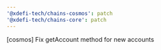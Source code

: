 ```yaml
---
'@xdefi-tech/chains-cosmos': patch
'@xdefi-tech/chains-core': patch
---
```


[cosmos] Fix getAccount method for new accounts
